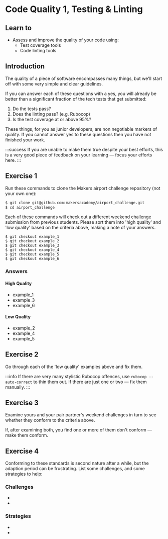 Code Quality 1, Testing & Linting
=================================

## Learn to

* Assess and improve the quality of your code using:
  * Test coverage tools
  * Code linting tools

## Introduction

The quality of a piece of software encompasses many things, but we'll start off with some very simple and clear guidelines.

If you can answer each of these questions with a yes, you will already be better than a significant fraction of the tech tests that get submitted:

1. Do the tests pass?
2. Does the linting pass? (e.g. Rubocop)
3. Is the test coverage at or above 95%?

These things, for you as junior developers, are non negotiable markers of quality. If you cannot answer yes to these questions then you have not finished your work.

:::success
If you are unable to make them true despite your best efforts, this is a very good piece of feedback on your learning — focus your efforts here.
:::

## Exercise 1

Run these commands to clone the Makers airport challenge repository (not your own one):

```bash
$ git clone git@github.com:makersacademy/airport_challenge.git
$ cd airport_challenge
```

Each of these commands will check out a different weekend challenge submission from previous students. Please sort them into 'high quality' and 'low quality' based on the criteria above, making a note of your answers.

```
$ git checkout example_1
$ git checkout example_2
$ git checkout example_3
$ git checkout example_4
$ git checkout example_5
$ git checkout example_6
```

### Answers

#### High Quality

* example_1
* example_3
* example_6

#### Low Quality

* example_2
* example_4
* example_5

## Exercise 2

Go through each of the 'low quality' examples above and fix them.

:::info
If there are very many stylistic Rubocop offences, use `rubocop --auto-correct` to thin them out. If there are just one or two — fix them manually.
:::

## Exercise 3

Examine yours and your pair partner's weekend challenges in turn to see whether they conform to the criteria above.

If, after examining both, you find one or more of them don't conform — make them conform.

## Exercise 4

Conforming to these standards is second nature after a while, but the adaption period can be frustrating. List some challenges, and some strategies to help:

### Challenges

*
*


### Strategies

*
*
